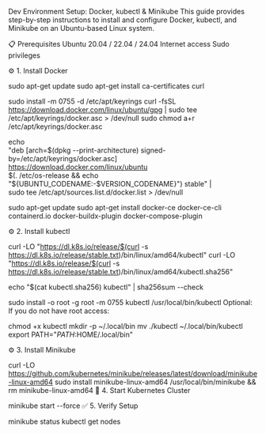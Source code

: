 Dev Environment Setup: Docker, kubectl & Minikube
This guide provides step-by-step instructions to install and configure Docker, kubectl, and Minikube on an Ubuntu-based Linux system.

📋 Prerequisites
Ubuntu 20.04 / 22.04 / 24.04
Internet access
Sudo privileges

⚙️ 1. Install Docker

sudo apt-get update
sudo apt-get install ca-certificates curl

sudo install -m 0755 -d /etc/apt/keyrings
curl -fsSL https://download.docker.com/linux/ubuntu/gpg | sudo tee /etc/apt/keyrings/docker.asc > /dev/null
sudo chmod a+r /etc/apt/keyrings/docker.asc

echo \
  "deb [arch=$(dpkg --print-architecture) signed-by=/etc/apt/keyrings/docker.asc] https://download.docker.com/linux/ubuntu \
  $(. /etc/os-release && echo "${UBUNTU_CODENAME:-$VERSION_CODENAME}") stable" | \
  sudo tee /etc/apt/sources.list.d/docker.list > /dev/null

sudo apt-get update
sudo apt-get install docker-ce docker-ce-cli containerd.io docker-buildx-plugin docker-compose-plugin

⚙️ 2. Install kubectl

curl -LO "https://dl.k8s.io/release/$(curl -s https://dl.k8s.io/release/stable.txt)/bin/linux/amd64/kubectl"
curl -LO "https://dl.k8s.io/release/$(curl -s https://dl.k8s.io/release/stable.txt)/bin/linux/amd64/kubectl.sha256"

echo "$(cat kubectl.sha256)  kubectl" | sha256sum --check

sudo install -o root -g root -m 0755 kubectl /usr/local/bin/kubectl
Optional: If you do not have root access:

chmod +x kubectl
mkdir -p ~/.local/bin
mv ./kubectl ~/.local/bin/kubectl
export PATH="$PATH:$HOME/.local/bin"

⚙️ 3. Install Minikube

curl -LO https://github.com/kubernetes/minikube/releases/latest/download/minikube-linux-amd64
sudo install minikube-linux-amd64 /usr/local/bin/minikube && rm minikube-linux-amd64
🚀 4. Start Kubernetes Cluster

minikube start --force
✅ 5. Verify Setup

minikube status
kubectl get nodes
